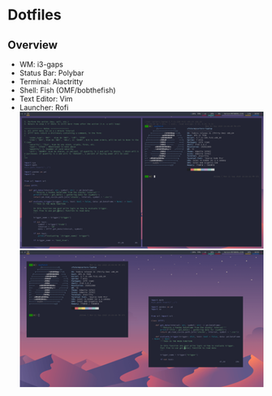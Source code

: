 # Dotfiles 
## Overview
- WM: i3-gaps
- Status Bar: Polybar
- Terminal: Alactritty
- Shell: Fish (OMF/bobthefish) 
- Text Editor: Vim
- Launcher: Rofi
![Gaps](images/gaps.png)
![Floating](images/floating.png)
